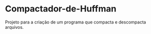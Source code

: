 # Compactador-de-Huffman
  Projeto para a criação de um programa que compacta e descompacta arquivos.
